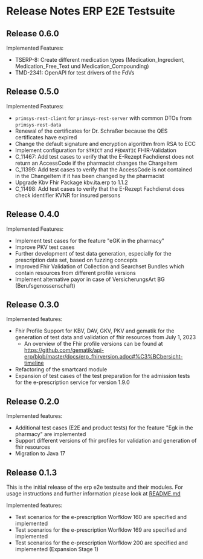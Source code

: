 # Release Notes ERP E2E Testsuite

## Release 0.6.0

Implemented Features:
- TSERP-8: Create different medication types (Medication_Ingredient, Medication_Free_Text und Medication_Compounding)
- TMD-2341: OpenAPI for test drivers of the FdVs

## Release 0.5.0

Implemented Features:
- `primsys-rest-client` for `primsys-rest-server` with common DTOs from `primsys-rest-data` 
- Renewal of the certificates for Dr. Schraßer because the QES certificates have expired
- Change the default signature and encryption algorithm from RSA to ECC
- Implement configuration for `STRICT`  and `PEDANTIC` FHIR-Validation
- C_11467: Add test cases to verify that the E-Rezept Fachdienst does not return an AccessCode if the pharmacist changes the ChargeItem
- C_11399: Add test cases to verify that the AccessCode is not contained in the ChangeItem if it has been changed by the pharmacist
- Upgrade Kbv Fhir Package kbv.ita.erp to 1.1.2
- C_11498: Add test cases to verify that the E-Rezept Fachdienst does check identifier KVNR for insured persons

## Release 0.4.0

Implemented Features:
- Implement test cases for the feature "eGK in the pharmacy" 
- Improve PKV test cases
- Further development of test data generation, especially for the prescription data set, based on fuzzing concepts
- Improved Fhir Validation of Collection and Searchset Bundles which contain resources from different profile versions
- Implement alternative payor in case of VersicherungsArt BG (Berufsgenossenschaft) 

## Release 0.3.0

Implemented features:
- Fhir Profile Support for KBV, DAV, GKV, PKV and gematik for the generation of test data and
  validation of fhir resources from July 1, 2023
  - An overview of the Fhir profile versions can be found
    at https://github.com/gematik/api-erp/blob/master/docs/erp_fhirversion.adoc#%C3%BCbersicht-timeline
- Refactoring of the smartcard module
- Expansion of test cases of the test preparation for the admission tests for the e-prescription
  service
  for version 1.9.0

## Release 0.2.0

Implemented features:

- Additional test cases (E2E and product tests) for the feature "Egk in the pharmacy" are
  implemented
- Support different versions of fhir profiles for validation and generation of fhir resources
- Migration to Java 17

## Release 0.1.3

This is the initial release of the erp e2e testsuite and their modules.
For usage instructions and further information please look at [README.md](README.md)

Implemented features:

- Test scenarios for the e-prescription Worfklow 160 are specified and implemented
- Test scenarios for the e-prescription Worfklow 169 are specified and implemented
- Test scenarios for the e-prescription Worfklow 200 are specified and
  implemented (Expansion Stage 1)
